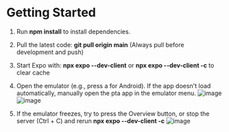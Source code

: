 # Getting Started
1. Run **npm install** to install dependencies.
2. Pull the latest code: **git pull origin main** (Always pull before development and push)
3. Start Expo with: **npx expo --dev-client** or **npx expo --dev-client -c** to clear cache
4. Open the emulator (e.g., press a for Android). If the app doesn't load automatically, manually open the pta app in the emulator menu.
   ![image](https://github.com/user-attachments/assets/b71a6f35-29a6-424a-ac95-8a398b8533b9)
   ![image](https://github.com/user-attachments/assets/9ac571bc-02c5-450a-8f74-9e18c5cc85bb)

6. If the emulator freezes, try to press the Overview button, or stop the server (Ctrl + C) and rerun **npx expo --dev-client -c**
   ![image](https://github.com/user-attachments/assets/e73bedb6-039c-4ad3-b945-e3782843df91)
